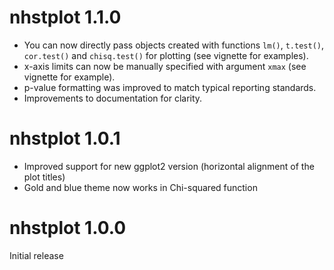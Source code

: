 # nhstplot 1.1.0
- You can now directly pass objects created with functions `lm()`, `t.test()`, `cor.test()` and `chisq.test()` for plotting (see vignette for examples).
- x-axis limits can now be manually specified with argument `xmax` (see vignette for example).
- p-value formatting was improved to match typical reporting standards.
- Improvements to documentation for clarity.

# nhstplot 1.0.1
- Improved support for new ggplot2 version (horizontal alignment of the plot titles)
- Gold and blue theme now works in Chi-squared function

# nhstplot 1.0.0
Initial release
